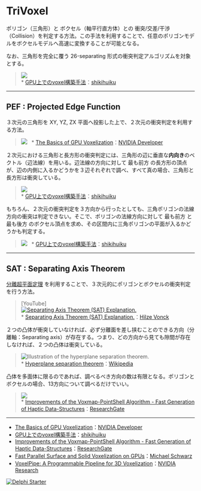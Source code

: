 ﻿# TriVoxel
ポリゴン（三角形）と ボクセル（軸平行直方体）との 衝突/交差/干渉（Collision）を判定する方法。この手法を利用することで、任意のポリゴンモデルをボクセルモデルへ高速に変換することが可能となる。

なお、三角形を完全に覆う 26-separating 形式の衝突判定アルゴリズムを対象とする。
> ![](https://shikihuiku.files.wordpress.com/2012/08/voxel_cross_tri_voxelize.png)  
> \* [GPU上でのvoxel構築手法](https://shikihuiku.wordpress.com/2012/08/02/gpu上でのvoxel構築手法/)：[shikihuiku](https://shikihuiku.wordpress.com)

----

## PEF : Projected Edge Function
３次元の三角形を XY, YZ, ZX 平面へ投影した上で、２次元の衝突判定を利用する方法。
> ![](https://developer.nvidia.com/sites/default/files/akamai/gameworks/images/Voxelization/Voxelization_blog_fig_5.png)  
> \* [The Basics of GPU Voxelization](https://developer.nvidia.com/content/basics-gpu-voxelization)：[NVIDIA Developer](https://developer.nvidia.com)

２次元における三角形と長方形の衝突判定には、三角形の辺に垂直な**内向き**のベクトル（辺法線）を用いる。辺法線の方向に対して 最も前方 の長方形の頂点が、辺の内側に入るかどうかを３辺それぞれで調べ、すべて真の場合、三角形と長方形は衝突している。
> ![](https://shikihuiku.files.wordpress.com/2012/08/voxel_cross_tri.png)  
> \* [GPU上でのvoxel構築手法](https://shikihuiku.wordpress.com/2012/08/02/gpu上でのvoxel構築手法/)：[shikihuiku](https://shikihuiku.wordpress.com)

もちろん、２次元の衝突判定を３方向から行ったとしても、三角ポリゴンの法線方向の衝突は判定できない。そこで、ポリゴンの法線方向に対して 最も前方 と 最も後方 のボクセル頂点を求め、その区間内に三角ポリゴンの平面が入るかどうかも判定する。
> ![](https://shikihuiku.files.wordpress.com/2012/08/voxel_cross_plane1.png)  
> \* [GPU上でのvoxel構築手法](https://shikihuiku.wordpress.com/2012/08/02/gpu上でのvoxel構築手法/)：[shikihuiku](https://shikihuiku.wordpress.com)

----

## SAT : Separating Axis Theorem
[分離超平面定理](https://ja.wikipedia.org/wiki/分離超平面定理) を利用することで、３次元的にポリゴンとボクセルの衝突判定を行う方法。
> [YouTube]  
> [![Separating Axis Theorem (SAT) Explanation.](http://img.youtube.com/vi/Ap5eBYKlGDo/maxresdefault.jpg)](https://youtu.be/Ap5eBYKlGDo)  
> \* [Separating Axis Theorem (SAT) Explanation.](https://youtu.be/Ap5eBYKlGDo)：[Hilze Vonck](https://www.youtube.com/channel/UC8C7ncaMYnXyu-pRU0S9FLg)

２つの凸体が衝突していなければ、必ず分離面を差し挟むことのできる方向（分離軸：Separating axis）が存在する。つまり、どの方向から見ても隙間が存在しなければ、２つの凸体は衝突している。
> ![Illustration of the hyperplane separation theorem.](https://upload.wikimedia.org/wikipedia/commons/9/9b/Separating_axis_theorem2008.png)  
> \* [Hyperplane separation theorem](https://en.wikipedia.org/wiki/Hyperplane_separation_theorem)：[Wikipedia](https://en.wikipedia.org)

凸体を多面体に限るのであれば、調べるべき方向の数は有限となる。ポリゴンとボクセルの場合、13方向について調べるだけでいい。
> ![](https://www.researchgate.net/profile/Carsten_Preusche/publication/224990152/figure/fig2/AS:302767072661505@1449196703470/Figure-3-Collision-detection-between-triangle-and-voxel-using-the-Separating-Axis.png)  
> \* [Improvements of the Voxmap-PointShell Algorithm - Fast Generation of Haptic Data-Structures](https://www.researchgate.net/publication/224990152_Improvements_of_the_Voxmap-PointShell_Algorithm_-_Fast_Generation_of_Haptic_Data-Structures)：[ResearchGate](https://www.researchgate.net)

----

* [The Basics of GPU Voxelization](https://developer.nvidia.com/content/basics-gpu-voxelization)：[NVIDIA Developer](https://developer.nvidia.com)
* [GPU上でのvoxel構築手法](https://shikihuiku.wordpress.com/2012/08/02/gpu上でのvoxel構築手法/)：[shikihuiku](https://shikihuiku.wordpress.com)
* [Improvements of the Voxmap-PointShell Algorithm - Fast Generation of Haptic Data-Structures](https://www.researchgate.net/publication/224990152_Improvements_of_the_Voxmap-PointShell_Algorithm_-_Fast_Generation_of_Haptic_Data-Structures)：[ResearchGate](https://www.researchgate.net)
* [Fast Parallel Surface and Solid Voxelization on GPUs](http://research.michael-schwarz.com/publ/files/vox-siga10.pdf)：[Michael Schwarz](http://research.michael-schwarz.com)
* [VoxelPipe: A Programmable Pipeline for 3D Voxelization](http://research.nvidia.com/publication/voxelpipe-programmable-pipeline-3d-voxelization)：[NVIDIA Research](https://www.nvidia.com/en-us/research/)

[![Delphi Starter](http://img.en25.com/EloquaImages/clients/Embarcadero/%7B063f1eec-64a6-4c19-840f-9b59d407c914%7D_dx-starter-bn159.png)](https://www.embarcadero.com/jp/products/delphi/starter)
